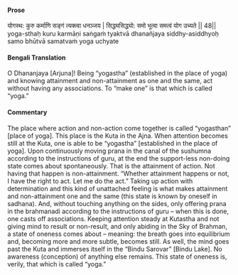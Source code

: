 #### Prose 

योगस्थ: कुरु कर्माणि सङ्गं त्यक्त्वा धनञ्जय |
सिद्ध्यसिद्ध्यो: समो भूत्वा समत्वं योग उच्यते || 48||
yoga-sthaḥ kuru karmāṇi saṅgaṁ tyaktvā dhanañjaya
siddhy-asiddhyoḥ samo bhūtvā samatvaṁ yoga uchyate

 #### Bengali Translation 

O Dhananjaya [Arjuna]! Being “yogastha” (established in the place of yoga) and knowing attainment and non-attainment as one and the same, act without having any associations. To “make one” is that which is called “yoga.”

 #### Commentary 

The place where action and non-action come together is called “yogasthan” [place of yoga]. This place is the Kuta in the Ajna. When attention becomes still at the Kuta, one is able to be “yogastha” [established in the place of yoga]. Upon continuously moving prana in the canal of the sushumna according to the instructions of guru, at the end the support-less non-doing state comes about spontaneously. That is the attainment of action. Not having that happen is non-attainment. “Whether attainment happens or not, I have the right to act. Let me do the act.” Taking up action with determination and this kind of unattached feeling is what makes attainment and non-attainment one and the same (this state is known by oneself in sadhana). And, without touching anything on the sides, only offering prana in the brahmanadi according to the instructions of guru – when this is done, one casts off associations. Keeping attention steady at Kutastha and not giving mind to result or non-result, and only abiding in the Sky of Brahman, a state of oneness comes about – meaning: the breath goes into equilibrium and, becoming more and more subtle, becomes still. As well, the mind goes past the Kuta and immerses itself in the “Bindu Sarovar” [Bindu Lake]. No awareness (conception) of anything else remains. This state of oneness is, verily, that which is called “yoga.”